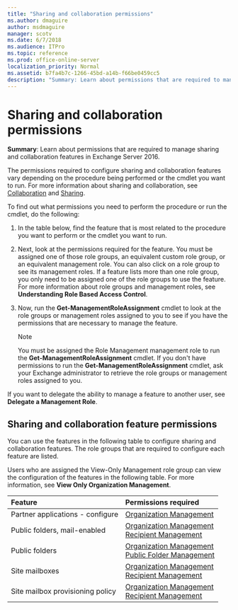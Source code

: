 ```yaml
---
title: "Sharing and collaboration permissions"
ms.author: dmaguire
author: msdmaguire
manager: scotv
ms.date: 6/7/2018
ms.audience: ITPro
ms.topic: reference
ms.prod: office-online-server
localization_priority: Normal
ms.assetid: b7fa4b7c-1266-45bd-a14b-f66be0459cc5
description: "Summary: Learn about permissions that are required to manage sharing and collaboration features in Exchange Server 2016."
---
```


# Sharing and collaboration permissions

 **Summary**: Learn about permissions that are required to manage sharing and collaboration features in Exchange Server 2016.
  
The permissions required to configure sharing and collaboration features vary depending on the procedure being performed or the cmdlet you want to run. For more information about sharing and collaboration, see [Collaboration](http://technet.microsoft.com/library/f45c1be1-2a66-4610-a28d-4adc6d212769.aspx) and [Sharing](http://technet.microsoft.com/library/09e6732a-4e99-44d0-801d-9463fdc57a9b.aspx).
  
To find out what permissions you need to perform the procedure or run the cmdlet, do the following:
  
1. In the table below, find the feature that is most related to the procedure you want to perform or the cmdlet you want to run.
    
2. Next, look at the permissions required for the feature. You must be assigned one of those role groups, an equivalent custom role group, or an equivalent management role. You can also click on a role group to see its management roles. If a feature lists more than one role group, you only need to be assigned one of the role groups to use the feature. For more information about role groups and management roles, see **Understanding Role Based Access Control**.
    
3. Now, run the **Get-ManagementRoleAssignment** cmdlet to look at the role groups or management roles assigned to you to see if you have the permissions that are necessary to manage the feature. 
    
    > [!NOTE]
    > You must be assigned the Role Management management role to run the **Get-ManagementRoleAssignment** cmdlet. If you don't have permissions to run the **Get-ManagementRoleAssignment** cmdlet, ask your Exchange administrator to retrieve the role groups or management roles assigned to you. 
  
If you want to delegate the ability to manage a feature to another user, see **Delegate a Management Role**.
  
## Sharing and collaboration feature permissions

You can use the features in the following table to configure sharing and collaboration features. The role groups that are required to configure each feature are listed.
  
Users who are assigned the View-Only Management role group can view the configuration of the features in the following table. For more information, see **View Only Organization Management**.
  
|**Feature**|**Permissions required**|
|:-----|:-----|
|Partner applications - configure  <br/> |[Organization Management](http://technet.microsoft.com/library/0bfd21c1-86ac-4369-86b7-aeba386741c8.aspx) <br/> |
|Public folders, mail-enabled  <br/> |[Organization Management](http://technet.microsoft.com/library/0bfd21c1-86ac-4369-86b7-aeba386741c8.aspx) <br/> [Recipient Management](http://technet.microsoft.com/library/669d602e-68e3-41f9-a455-b942d212d130.aspx) <br/> |
|Public folders  <br/> |[Organization Management](http://technet.microsoft.com/library/0bfd21c1-86ac-4369-86b7-aeba386741c8.aspx) <br/> [Public Folder Management](http://technet.microsoft.com/library/e167d95e-bb39-43fd-b960-204ab0de27da.aspx) <br/> |
|Site mailboxes  <br/> |[Organization Management](http://technet.microsoft.com/library/0bfd21c1-86ac-4369-86b7-aeba386741c8.aspx) <br/> [Recipient Management](http://technet.microsoft.com/library/669d602e-68e3-41f9-a455-b942d212d130.aspx) <br/> |
|Site mailbox provisioning policy  <br/> |[Organization Management](http://technet.microsoft.com/library/0bfd21c1-86ac-4369-86b7-aeba386741c8.aspx) <br/> [Recipient Management](http://technet.microsoft.com/library/669d602e-68e3-41f9-a455-b942d212d130.aspx) <br/> |
   

